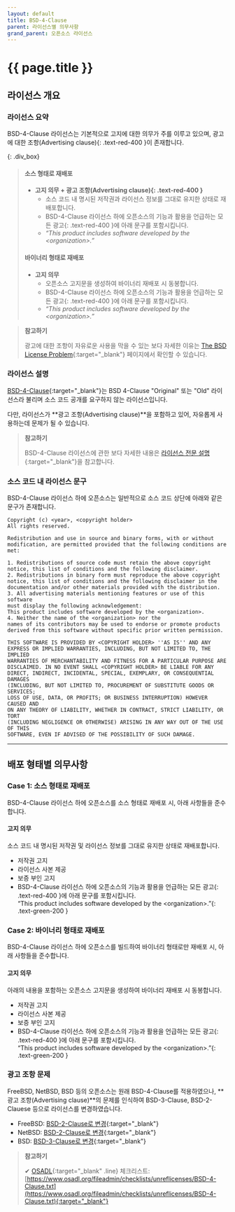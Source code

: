 ```yaml
---
layout: default
title: BSD-4-Clause
parent: 라이선스별 의무사항
grand_parent: 오픈소스 라이선스
---
```

# {{ page.title }}

## 라이선스 개요

### 라이선스 요약

BSD-4-Clause 라이선스는 기본적으로 고지에 대한 의무가 주를 이루고 있으며, <span>광고에 대한 조항(Advertising clause)</span>{: .text-red-400 }이 존재합니다.


{: .div_box}
> #### 소스 형태로 재배포
>
> - **고지 의무 + <span>광고 조항(Advertising clause)</span>{: .text-red-400 }**
>   - 소스 코드 내 명시된 저작권과 라이선스 정보를 그대로 유지한 상태로 재배포합니다.
>   - BSD-4-Clause 라이선스 하에 <span>오픈소스의 기능과 활용을 언급하는 모든 광고</span>{: .text-red-400 }에 아래 문구를 포함시킵니다. 
>   - <i>“This product includes software developed by the \<organization\>.”</i>
>
> #### 바이너리 형태로 재배포
>
> - **고지 의무**
>   - 오픈소스 고지문을 생성하여 바이너리 재배포 시 동봉합니다.
>   - BSD-4-Clause 라이선스 하에 <span>오픈소스의 기능과 활용을 언급하는 모든 광고</span>{: .text-red-400 }에 아래 문구를 포함시킵니다.
>   - <i>“This product includes software developed by the \<organization\>.”</i>
> 

>  **참고하기**
>
>  광고에 대한 조항이 자유로운 사용을 막을 수 있는 보다 자세한 이유는 [The BSD License Problem](https://www.gnu.org/licenses/bsd.html){:target="_blank"} 페이지에서 확인할 수 있습니다.



### 라이선스 설명

[BSD-4-Clause](http://directory.fsf.org/wiki/License:BSD_4Clause){:target="_blank"}는 BSD 4-Clause "Original" 또는 "Old" 라이선스라 불리며 소스 코드 공개를 요구하지 않는 라이선스입니다.<br>

다만, 라이선스가 **광고 조항(Advertising clause)**을 포함하고 있어, 자유롭게 사용하는데 문제가 될 수 있습니다.


>  **참고하기**
>
>  BSD-4-Clause 라이선스에 관한 보다 자세한 내용은 [라이선스 전문 설명](http://directory.fsf.org/wiki/License:BSD_4Clause){:target="_blank"}을 참고합니다.


### 소스 코드 내 라이선스 문구
BSD-4-Clause 라이선스 하에 오픈소스는 일반적으로 소스 코드 상단에 아래와 같은 문구가 존재합니다.  


```
Copyright (c) <year>, <copyright holder>
All rights reserved.
  
Redistribution and use in source and binary forms, with or without
modification, are permitted provided that the following conditions are met:
  
1. Redistributions of source code must retain the above copyright
notice, this list of conditions and the following disclaimer.
2. Redistributions in binary form must reproduce the above copyright
notice, this list of conditions and the following disclaimer in the
documentation and/or other materials provided with the distribution.
3. All advertising materials mentioning features or use of this software
must display the following acknowledgement:
This product includes software developed by the <organization>.
4. Neither the name of the <organization> nor the
names of its contributors may be used to endorse or promote products
derived from this software without specific prior written permission.
  
THIS SOFTWARE IS PROVIDED BY <COPYRIGHT HOLDER> ''AS IS'' AND ANY
EXPRESS OR IMPLIED WARRANTIES, INCLUDING, BUT NOT LIMITED TO, THE IMPLIED
WARRANTIES OF MERCHANTABILITY AND FITNESS FOR A PARTICULAR PURPOSE ARE
DISCLAIMED. IN NO EVENT SHALL <COPYRIGHT HOLDER> BE LIABLE FOR ANY
DIRECT, INDIRECT, INCIDENTAL, SPECIAL, EXEMPLARY, OR CONSEQUENTIAL DAMAGES
(INCLUDING, BUT NOT LIMITED TO, PROCUREMENT OF SUBSTITUTE GOODS OR SERVICES;
LOSS OF USE, DATA, OR PROFITS; OR BUSINESS INTERRUPTION) HOWEVER CAUSED AND
ON ANY THEORY OF LIABILITY, WHETHER IN CONTRACT, STRICT LIABILITY, OR TORT
(INCLUDING NEGLIGENCE OR OTHERWISE) ARISING IN ANY WAY OUT OF THE USE OF THIS
SOFTWARE, EVEN IF ADVISED OF THE POSSIBILITY OF SUCH DAMAGE.
```

----

## 배포 형태별 의무사항
### Case 1: 소스 형태로 재배포
BSD-4-Clause 라이선스 하에 오픈소스를 소스 형태로 재배포 시, 아래 사항들을 준수합니다.

#### 고지 의무
소스 코드 내 명시된 저작권 및 라이선스 정보를 그대로 유지한 상태로 재배포합니다.

- 저작권 고지
- 라이선스 사본 제공
- 보증 부인 고지
- BSD-4-Clause 라이선스 하에 <span>오픈소스의 기능과 활용을 언급하는 모든 광고</span>{: .text-red-400 }에 아래 문구를 포함시킵니다.  
  <span>“This product includes software developed by the \<organization\>.”</span>{: .text-green-200 }


### Case 2: 바이너리 형태로 재배포
BSD-4-Clause 라이선스 하에 오픈소스를 빌드하여 바이너리 형태로만 재배포 시, 아래 사항들을 준수합니다.  

#### 고지 의무
아래의 내용을 포함하는 오픈소스 고지문을 생성하여 바이너리 재배포 시 동봉합니다.

- 저작권 고지
- 라이선스 사본 제공
- 보증 부인 고지
- BSD-4-Clause 라이선스 하에 <span>오픈소스의 기능과 활용을 언급하는 모든 광고</span>{: .text-red-400 }에 아래 문구를 포함시킵니다.  
  <span>“This product includes software developed by the \<organization\>.”</span>{: .text-green-200 }


### 광고 조항 문제

FreeBSD, NetBSD, BSD 등의 오픈소스는 원래 BSD-4-Clause를 적용하였으나, **광고 조항(Advertising clause)**의 문제를 인식하여 BSD-3-Clause, BSD-2-Clauese 등으로 라이선스를 변경하였습니다.

- FreeBSD: [BSD-2-Clause로 변경](http://www.gnu.org/licenses/bsd.html){:target="_blank"}
- NetBSD: [BSD-2-Clause로 변경](http://www.netbsd.org/about/redistribution.html#why2clause){:target="_blank"}
- BSD: [BSD-3-Clause로 변경](http://www.netbsd.org/about/redistribution.html#why2clause){:target="_blank"}


>  **참고하기**
>
> ✔︎ [OSADL](https://www.osadl.org/){:target="_blank" .line} 체크리스트: [https://www.osadl.org/fileadmin/checklists/unreflicenses/BSD-4-Clause.txt](https://www.osadl.org/fileadmin/checklists/unreflicenses/BSD-4-Clause.txt){:target="_blank"}
